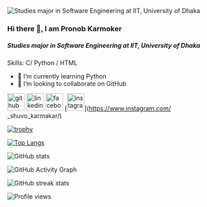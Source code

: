![            Studies major in Software Engineering at IIT, University of Dhaka](https://z-p3-scontent.fdac12-1.fna.fbcdn.net/v/t39.30808-6/314752507_1488263558346988_1802142373947930985_n.jpg?stp=dst-jpg_s1080x2048&_nc_cat=100&ccb=1-7&_nc_sid=8bfeb9&_nc_ohc=2x8dJ25TpBEAX-jGqsP&_nc_ht=z-p3-scontent.fdac12-1.fna&oh=00_AfAw3za3vIunVyaWAgGrcsC2pX5GRr2auT6srOlGGF1e7w&oe=63E3B632)


### Hi there 👋, I am Pronob Karmoker
#####             Studies major in Software Engineering at IIT, University of Dhaka



Skills: C/ Python / HTML 

- 🌱 I’m currently learning Python 
- 👯 I’m looking to collaborate on GitHub 


[<img src='https://cdn.jsdelivr.net/npm/simple-icons@3.0.1/icons/github.svg' alt='github' height='40'>](https://github.com/pronobkarmoker)  [<img src='https://cdn.jsdelivr.net/npm/simple-icons@3.0.1/icons/linkedin.svg' alt='linkedin' height='40'>](https://www.linkedin.com/in/pronob-karmoker-2a14b5247/)  [<img src='https://cdn.jsdelivr.net/npm/simple-icons@3.0.1/icons/facebook.svg' alt='facebook' height='40'>](https://www.facebook.com/suvo.suvokarmoker)  [<img src='https://cdn.jsdelivr.net/npm/simple-icons@3.0.1/icons/instagram.svg' alt='instagram' height='40'>](https://www.instagram.com/ _shuvo_karmakar/)  

[![trophy](https://github-profile-trophy.vercel.app/?username=pronobkarmoker)](https://github.com/ryo-ma/github-profile-trophy)

[![Top Langs](https://github-readme-stats.vercel.app/api/top-langs/?username=pronobkarmoker)](https://github.com/anuraghazra/github-readme-stats)

![GitHub stats](https://github-readme-stats.vercel.app/api?username=pronobkarmoker&show_icons=true&count_private=true)  

![GitHub Activity Graph](https://activity-graph.herokuapp.com/graph?username=pronobkarmoker)  

![GitHub streak stats](https://streak-stats.demolab.com/?user=pronobkarmoker)  

![Profile views](https://gpvc.arturio.dev/pronobkarmoker)  
